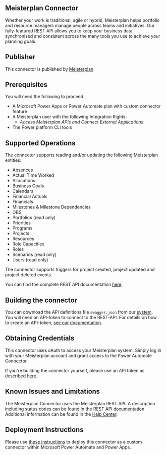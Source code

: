 ## Meisterplan Connector

Whether your work is traditional, agile or hybrid, Meisterplan helps portfolio and resource managers manage people across teams and initiatives. Our fully-featured REST API allows you to keep your business data synchronised and consistent across the many tools you use to achieve your planning goals.

## Publisher
This connector is published by [Meisterplan](https://meisterplan.com/).

## Prerequisites
You will need the following to proceed:
* A Microsoft Power Apps or Power Automate plan with custom connector feature
* A Meisterplan user with the following Integration Rights:
  * *Access Meisterplan APIs and Connect External Applications*
* The Power platform CLI tools

## Supported Operations
The connector supports reading and/or updating the following Meisterplan entities:

- Absences
- Actual Time Worked
- Allocations
- Business Goals
- Calendars
- Financial Actuals
- Financials
- Milestones & Milestone Dependencies
- OBS
- Portfolios (read only)
- Priorities
- Programs
- Projects
- Resources
- Role Capacities
- Roles
- Scenarios (read only)
- Users (read only)

The connector supports triggers for project created, project updated and project deleted events.

You can find the complete REST API documentation [here](https://api.us.meisterplan.com/).

## Building the connector

You can download the API definitions file `swagger.json` from our [system](https://api.us.meisterplan.com/swagger.json).
You will need an API-token to connect to the REST-API. For details on how to create an API-token, [see our documentation](https://help.meisterplan.com/hc/en-us/articles/360028700752-REST-API-Manage-API-Tokens).

## Obtaining Credentials

This connector uses oAuth to access your Meisterplan system. Simply log in with your Meisterplan account and grant access to the Power Automate Connector.

If you're building the connector yourself, please use an API token as described [here](https://help.meisterplan.com/hc/en-us/articles/360028700752-REST-API-Manage-API-Tokens).

## Known Issues and Limitations

The Meisterplan Connector uses the Meisterplan REST API. A description including status codes can be found in the REST API [documentation](https://api.us.meisterplan.com/docs/api.html). Additional information can be found in the [Help Center](https://help.meisterplan.com/hc/en-us/articles/360011962979-REST-API-Overview).

## Deployment Instructions

Please use [these instructions](https://docs.microsoft.com/en-us/connectors/custom-connectors/paconn-cli) to deploy this connector as a custom connector within Microsoft Power Automate and Power Apps.
